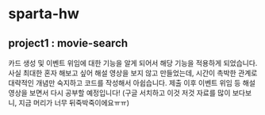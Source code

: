 # sparta-hw

## project1 : movie-search
카드 생성 및 이벤트 위임에 대한 기능을 알게 되어서 해당 기능을 적용하게 되었습니다. 
사실 최대한 혼자 해보고 싶어 해설 영상을 보지 않고 만들었는데, 시간이 촉박한 관계로 대략적인 개념만 숙지하고 코드를 작성해서 아쉽습니다. 
제출 이후 이벤트 위임 등 해설 영상을 보면서 다시 공부할 예정입니다! (구글 서치하고 이것 저것 자료를 많이 보다보니, 지금 머리가 너무 뒤죽박죽이에요ㅠㅠ)
